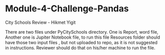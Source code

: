 # Module-4-Challenge-Pandas

City Schools Review - Hikmet Yigit

There are two files under PyCitySchools directory.
One is Report, word file,
Another one is Jupiter Notebook file, to run this file Resources folder should have those two input files ,
but not uploaded to repo, as it is not suggested in instructions. 
Reviewer should do that on his/her machine to run the file.
